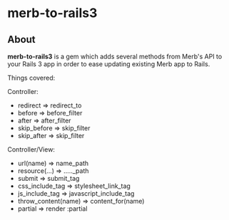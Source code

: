 # merb-to-rails3

## About

**merb-to-rails3** is a gem which adds several methods from Merb's API to your Rails 3 app in order to ease updating existing Merb app to Rails.

Things covered:

Controller:

 * redirect => redirect_to
 * before => before_filter
 * after => after_filter
 * skip_before => skip_filter
 * skip_after => skip_filter

Controller/View:

 * url(name) => name_path
 * resource(...) => ....._path
 * submit => submit_tag
 * css_include_tag => stylesheet_link_tag
 * js_include_tag => javascript_include_tag
 * throw_content(name) => content_for(name)
 * partial => render :partial

